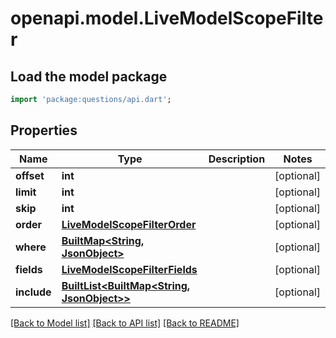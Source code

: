 # openapi.model.LiveModelScopeFilter

## Load the model package
```dart
import 'package:questions/api.dart';
```

## Properties
Name | Type | Description | Notes
------------ | ------------- | ------------- | -------------
**offset** | **int** |  | [optional] 
**limit** | **int** |  | [optional] 
**skip** | **int** |  | [optional] 
**order** | [**LiveModelScopeFilterOrder**](LiveModelScopeFilterOrder.md) |  | [optional] 
**where** | [**BuiltMap&lt;String, JsonObject&gt;**](JsonObject.md) |  | [optional] 
**fields** | [**LiveModelScopeFilterFields**](LiveModelScopeFilterFields.md) |  | [optional] 
**include** | [**BuiltList&lt;BuiltMap&lt;String, JsonObject&gt;&gt;**](BuiltMap.md) |  | [optional] 

[[Back to Model list]](../README.md#documentation-for-models) [[Back to API list]](../README.md#documentation-for-api-endpoints) [[Back to README]](../README.md)


